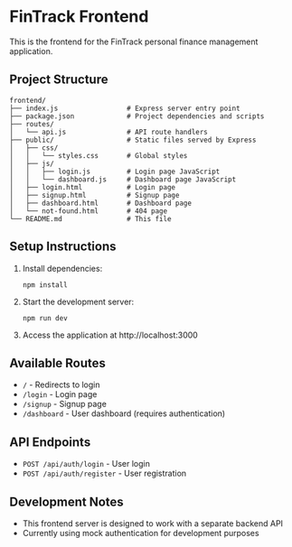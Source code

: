 # FinTrack Frontend

This is the frontend for the FinTrack personal finance management application.

## Project Structure

```
frontend/
├── index.js                 # Express server entry point
├── package.json             # Project dependencies and scripts
├── routes/
│   └── api.js               # API route handlers
├── public/                  # Static files served by Express
│   ├── css/
│   │   └── styles.css       # Global styles
│   ├── js/
│   │   ├── login.js         # Login page JavaScript
│   │   └── dashboard.js     # Dashboard page JavaScript
│   ├── login.html           # Login page
│   ├── signup.html          # Signup page
│   ├── dashboard.html       # Dashboard page
│   └── not-found.html       # 404 page
└── README.md                # This file
```

## Setup Instructions

1. Install dependencies:
   ```
   npm install
   ```

2. Start the development server:
   ```
   npm run dev
   ```

3. Access the application at http://localhost:3000

## Available Routes

- `/` - Redirects to login
- `/login` - Login page
- `/signup` - Signup page
- `/dashboard` - User dashboard (requires authentication)

## API Endpoints

- `POST /api/auth/login` - User login
- `POST /api/auth/register` - User registration

## Development Notes

- This frontend server is designed to work with a separate backend API
- Currently using mock authentication for development purposes